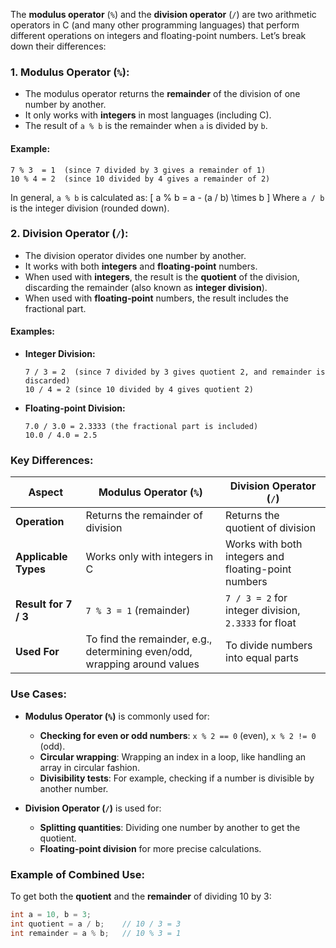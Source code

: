 The **modulus operator** (`%`) and the **division operator** (`/`) are two arithmetic operators in C (and many other programming languages) that perform different operations on integers and floating-point numbers. Let’s break down their differences:

### 1. **Modulus Operator (`%`):**
- The modulus operator returns the **remainder** of the division of one number by another.
- It only works with **integers** in most languages (including C).
- The result of `a % b` is the remainder when `a` is divided by `b`.

#### Example:
```
7 % 3  = 1  (since 7 divided by 3 gives a remainder of 1)
10 % 4 = 2  (since 10 divided by 4 gives a remainder of 2)
```
In general, `a % b` is calculated as:
\[
a \% b = a - (a / b) \times b
\]
Where `a / b` is the integer division (rounded down).

### 2. **Division Operator (`/`):**
- The division operator divides one number by another.
- It works with both **integers** and **floating-point** numbers.
- When used with **integers**, the result is the **quotient** of the division, discarding the remainder (also known as **integer division**).
- When used with **floating-point** numbers, the result includes the fractional part.

#### Examples:
- **Integer Division:**
  ```
  7 / 3 = 2  (since 7 divided by 3 gives quotient 2, and remainder is discarded)
  10 / 4 = 2 (since 10 divided by 4 gives quotient 2)
  ```

- **Floating-point Division:**
  ```
  7.0 / 3.0 = 2.3333 (the fractional part is included)
  10.0 / 4.0 = 2.5
  ```

### Key Differences:
| **Aspect**           | **Modulus Operator (`%`)**                           | **Division Operator (`/`)**                         |
|----------------------|------------------------------------------------------|-----------------------------------------------------|
| **Operation**         | Returns the remainder of division                    | Returns the quotient of division                    |
| **Applicable Types**  | Works only with integers in C                        | Works with both integers and floating-point numbers  |
| **Result for 7 / 3**  | `7 % 3 = 1` (remainder)                              | `7 / 3 = 2` for integer division, `2.3333` for float|
| **Used For**          | To find the remainder, e.g., determining even/odd, wrapping around values | To divide numbers into equal parts |

### Use Cases:
- **Modulus Operator (`%`)** is commonly used for:
  - **Checking for even or odd numbers**: `x % 2 == 0` (even), `x % 2 != 0` (odd).
  - **Circular wrapping**: Wrapping an index in a loop, like handling an array in circular fashion.
  - **Divisibility tests**: For example, checking if a number is divisible by another number.

- **Division Operator (`/`)** is used for:
  - **Splitting quantities**: Dividing one number by another to get the quotient.
  - **Floating-point division** for more precise calculations.

### Example of Combined Use:
To get both the **quotient** and the **remainder** of dividing 10 by 3:

```c
int a = 10, b = 3;
int quotient = a / b;    // 10 / 3 = 3
int remainder = a % b;   // 10 % 3 = 1
```
